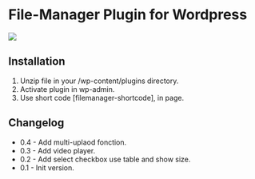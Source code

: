 # File-Manager Plugin for Wordpress</br>

<img src="https://i.ibb.co/Thk3WVy/filemanager.jpg" />

## Installation

1. Unzip file in your /wp-content/plugins directory.
2. Activate plugin in wp-admin.
3. Use short code [filemanager-shortcode], in page.

## Changelog

- 0.4 - Add multi-uplaod fonction.
- 0.3 - Add video player.
- 0.2 - Add select checkbox use table and show size.
- 0.1 - Init version.
